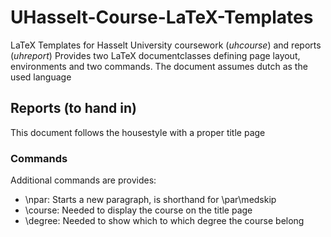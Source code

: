 # UHasselt-Course-LaTeX-Templates
LaTeX Templates for Hasselt University coursework (*uhcourse*) and reports (*uhreport*)
Provides two LaTeX documentclasses defining page layout, environments and two commands.
The document assumes dutch as the used language

## Reports (to hand in)
This document follows the housestyle with a proper title page

### Commands
Additional commands are provides:

* \npar: Starts a new paragraph, is shorthand for \par\medskip
* \course: Needed to display the course on the title page
* \degree: Needed to show which to which degree the course belong
